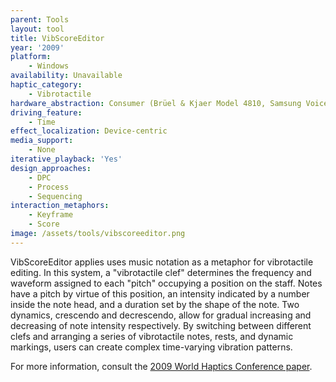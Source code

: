 ```yaml
---
parent: Tools
layout: tool
title: VibScoreEditor
year: '2009'
platform:
    - Windows
availability: Unavailable
haptic_category:
    - Vibrotactile
hardware_abstraction: Consumer (Brüel & Kjaer Model 4810, Samsung Voice Coil, Unspecified vibration motor)
driving_feature:
    - Time
effect_localization: Device-centric
media_support:
    - None
iterative_playback: 'Yes'
design_approaches:
    - DPC
    - Process
    - Sequencing
interaction_metaphors:
    - Keyframe
    - Score
image: /assets/tools/vibscoreeditor.png
---
```

VibScoreEditor applies uses music notation as a metaphor for vibrotactile editing.
In this system, a "vibrotactile clef" determines the frequency and waveform assigned to each "pitch" occupying a position on the staff.
Notes have a pitch by virtue of this position, an intensity indicated by a number inside the note head, and a duration set by the shape of the note.
Two dynamics, crescendo and decrescendo, allow for gradual increasing and decreasing of note intensity respectively.
By switching between different clefs and arranging a series of vibrotactile notes, rests, and dynamic markings, users can create complex time-varying vibration patterns.

For more information, consult the [2009 World Haptics Conference paper](https://doi.org/10.1109/WHC.2009.4810816).
